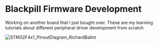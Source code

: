 # Blackpill Firmware Development
 Working on another board that I just bought over. 
 These are my learning tutorials about different peripheral driver development from scratch

 
![STM32F4x1_PinoutDiagram_RichardBalint](https://user-images.githubusercontent.com/54667428/133919304-f675caa6-3347-4515-aa46-d11fcaaff241.png)
